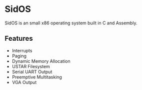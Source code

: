 # SidOS

SidOS is an small x86 operating system built in C and Assembly.

## Features

- Interrupts
- Paging
- Dynamic Memory Allocation
- USTAR Filesystem
- Serial UART Output
- Preemptive Multitasking
- VGA Output
